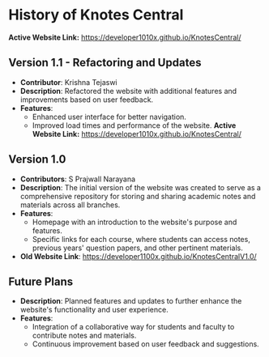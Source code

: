 # History of Knotes Central
**Active Website Link:** https://developer1010x.github.io/KnotesCentral/





## Version 1.1 - Refactoring and Updates 
- **Contributor**: Krishna Tejaswi
- **Description**: Refactored the website with additional features and improvements based on user feedback.
- **Features**:
  - Enhanced user interface for better navigation.
  - Improved load times and performance of the website.
**Active Website Link:** https://developer1010x.github.io/KnotesCentral/

## Version 1.0
- **Contributors**: S Prajwall Narayana
- **Description**: The initial version of the website was created to serve as a comprehensive repository for storing and sharing academic notes and materials across all branches.
- **Features**:
  - Homepage with an introduction to the website's purpose and features.
  - Specific links for each course, where students can access notes, previous years' question papers, and other pertinent materials.
- **Old Website Link**: https://developer1100x.github.io/KnotesCentralV1.0/
## Future Plans
- **Description**: Planned features and updates to further enhance the website's functionality and user experience.
- **Features**:
  - Integration of a collaborative way for students and faculty to contribute notes and materials.
  - Continuous improvement based on user feedback and suggestions.


